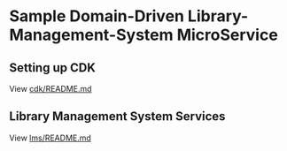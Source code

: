 # Sample Domain-Driven Library-Management-System MicroService


## Setting up CDK
View [cdk/README.md](cdk/README.md)

## Library Management System Services
View [lms/README.md](library/README.md)


